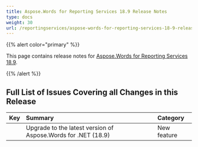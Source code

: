 ```yaml
---
title: Aspose.Words for Reporting Services 18.9 Release Notes
type: docs
weight: 30
url: /reportingservices/aspose-words-for-reporting-services-18-9-release-notes/
---
```


{{% alert color="primary" %}} 

This page contains release notes for [Aspose.Words for Reporting Services 18.9](https://downloads.aspose.com/words/reportingservices/new-releases/aspose.word-for-reporting-services-18.9-\(msi\)/).

{{% /alert %}} 

## **Full List of Issues Covering all Changes in this Release**

|Key|Summary|Category|
| :- | :- | :- |
| |Upgrade to the latest version of Aspose.Words for .NET (18.9)|New feature|

